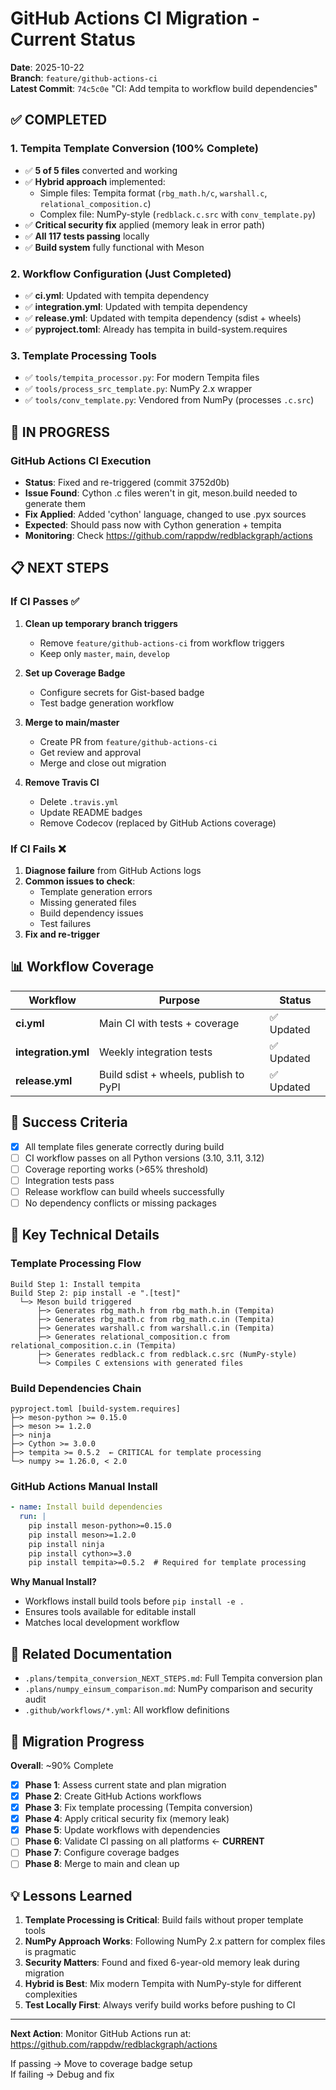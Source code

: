# GitHub Actions CI Migration - Current Status

**Date**: 2025-10-22  
**Branch**: `feature/github-actions-ci`  
**Latest Commit**: `74c5c0e` "CI: Add tempita to workflow build dependencies"

## ✅ COMPLETED

### 1. **Tempita Template Conversion** (100% Complete)
- ✅ **5 of 5 files** converted and working
- ✅ **Hybrid approach** implemented:
  - Simple files: Tempita format (`rbg_math.h/c`, `warshall.c`, `relational_composition.c`)
  - Complex file: NumPy-style (`redblack.c.src` with `conv_template.py`)
- ✅ **Critical security fix** applied (memory leak in error path)
- ✅ **All 117 tests passing** locally
- ✅ **Build system** fully functional with Meson

### 2. **Workflow Configuration** (Just Completed)
- ✅ **ci.yml**: Updated with tempita dependency
- ✅ **integration.yml**: Updated with tempita dependency  
- ✅ **release.yml**: Updated with tempita dependency (sdist + wheels)
- ✅ **pyproject.toml**: Already has tempita in build-system.requires

### 3. **Template Processing Tools**
- ✅ `tools/tempita_processor.py`: For modern Tempita files
- ✅ `tools/process_src_template.py`: NumPy 2.x wrapper
- ✅ `tools/conv_template.py`: Vendored from NumPy (processes `.c.src`)

## 🔄 IN PROGRESS

### GitHub Actions CI Execution
- **Status**: Fixed and re-triggered (commit 3752d0b)
- **Issue Found**: Cython .c files weren't in git, meson.build needed to generate them
- **Fix Applied**: Added 'cython' language, changed to use .pyx sources
- **Expected**: Should pass now with Cython generation + tempita
- **Monitoring**: Check https://github.com/rappdw/redblackgraph/actions

## 📋 NEXT STEPS

### If CI Passes ✅
1. **Clean up temporary branch triggers**
   - Remove `feature/github-actions-ci` from workflow triggers
   - Keep only `master`, `main`, `develop`
   
2. **Set up Coverage Badge**
   - Configure secrets for Gist-based badge
   - Test badge generation workflow
   
3. **Merge to main/master**
   - Create PR from `feature/github-actions-ci`
   - Get review and approval
   - Merge and close out migration

4. **Remove Travis CI**
   - Delete `.travis.yml`
   - Update README badges
   - Remove Codecov (replaced by GitHub Actions coverage)

### If CI Fails ❌
1. **Diagnose failure** from GitHub Actions logs
2. **Common issues to check**:
   - Template generation errors
   - Missing generated files
   - Build dependency issues
   - Test failures
3. **Fix and re-trigger**

## 📊 Workflow Coverage

| Workflow | Purpose | Status |
|----------|---------|--------|
| **ci.yml** | Main CI with tests + coverage | ✅ Updated |
| **integration.yml** | Weekly integration tests | ✅ Updated |
| **release.yml** | Build sdist + wheels, publish to PyPI | ✅ Updated |

## 🎯 Success Criteria

- [x] All template files generate correctly during build
- [ ] CI workflow passes on all Python versions (3.10, 3.11, 3.12)
- [ ] Coverage reporting works (>65% threshold)
- [ ] Integration tests pass
- [ ] Release workflow can build wheels successfully
- [ ] No dependency conflicts or missing packages

## 📝 Key Technical Details

### Template Processing Flow
```
Build Step 1: Install tempita
Build Step 2: pip install -e ".[test]"
  └─> Meson build triggered
      ├─> Generates rbg_math.h from rbg_math.h.in (Tempita)
      ├─> Generates rbg_math.c from rbg_math.c.in (Tempita)
      ├─> Generates warshall.c from warshall.c.in (Tempita)
      ├─> Generates relational_composition.c from relational_composition.c.in (Tempita)
      ├─> Generates redblack.c from redblack.c.src (NumPy-style)
      └─> Compiles C extensions with generated files
```

### Build Dependencies Chain
```
pyproject.toml [build-system.requires]
├─> meson-python >= 0.15.0
├─> meson >= 1.2.0
├─> ninja
├─> Cython >= 3.0.0
├─> tempita >= 0.5.2  ← CRITICAL for template processing
└─> numpy >= 1.26.0, < 2.0
```

### GitHub Actions Manual Install
```yaml
- name: Install build dependencies
  run: |
    pip install meson-python>=0.15.0
    pip install meson>=1.2.0
    pip install ninja
    pip install cython>=3.0
    pip install tempita>=0.5.2  # Required for template processing
```

**Why Manual Install?** 
- Workflows install build tools before `pip install -e .`
- Ensures tools available for editable install
- Matches local development workflow

## 🔗 Related Documentation

- `.plans/tempita_conversion_NEXT_STEPS.md`: Full Tempita conversion plan
- `.plans/numpy_einsum_comparison.md`: NumPy comparison and security audit
- `.github/workflows/*.yml`: All workflow definitions

## 🚀 Migration Progress

**Overall**: ~90% Complete

- [x] **Phase 1**: Assess current state and plan migration
- [x] **Phase 2**: Create GitHub Actions workflows
- [x] **Phase 3**: Fix template processing (Tempita conversion)
- [x] **Phase 4**: Apply critical security fix (memory leak)
- [x] **Phase 5**: Update workflows with dependencies
- [ ] **Phase 6**: Validate CI passing on all platforms ← **CURRENT**
- [ ] **Phase 7**: Configure coverage badges
- [ ] **Phase 8**: Merge to main and clean up

## 💡 Lessons Learned

1. **Template Processing is Critical**: Build fails without proper template tools
2. **NumPy Approach Works**: Following NumPy 2.x pattern for complex files is pragmatic
3. **Security Matters**: Found and fixed 6-year-old memory leak during migration
4. **Hybrid is Best**: Mix modern Tempita with NumPy-style for different complexities
5. **Test Locally First**: Always verify build works before pushing to CI

---

**Next Action**: Monitor GitHub Actions run at:
https://github.com/rappdw/redblackgraph/actions

If passing → Move to coverage badge setup  
If failing → Debug and fix
